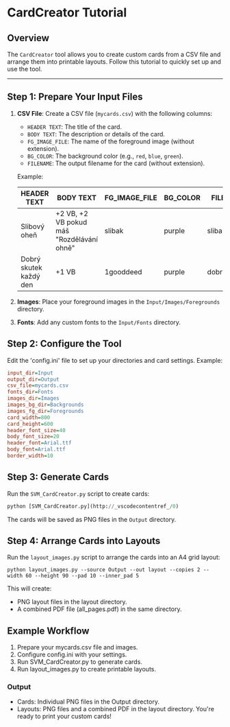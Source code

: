# CardCreator Tutorial

## Overview

The `CardCreator` tool allows you to create custom cards from a CSV file and arrange them into printable layouts. Follow this tutorial to quickly set up and use the tool.

---

## Step 1: Prepare Your Input Files

1. **CSV File**: Create a CSV file (`mycards.csv`) with the following columns:
   - `HEADER TEXT`: The title of the card.
   - `BODY TEXT`: The description or details of the card.
   - `FG_IMAGE_FILE`: The name of the foreground image (without extension).
   - `BG_COLOR`: The background color (e.g., `red`, `blue`, `green`).
   - `FILENAME`: The output filename for the card (without extension).

   Example:

   | HEADER TEXT              | BODY TEXT                                          | FG_IMAGE_FILE | BG_COLOR | FILENAME       |
   |--------------------------|---------------------------------------------------|---------------|----------|----------------|
   | Slibový oheň             | +2 VB, +2 VB pokud máš "Rozdělávání ohně"         | slibak        | purple   | slibak         |
   | Dobrý skutek každý den   | +1 VB                                             | 1gooddeed     | purple   | dobry_skutek   |

2. **Images**: Place your foreground images in the `Input/Images/Foregrounds` directory.

3. **Fonts**: Add any custom fonts to the `Input/Fonts` directory.

## Step 2: Configure the Tool

Edit the 'config.ini' file to set up your directories and card settings. Example:

```ini
input_dir=Input
output_dir=Output
csv_file=mycards.csv
fonts_dir=Fonts
images_dir=Images
images_bg_dir=Backgrounds
images_fg_dir=Foregrounds
card_width=800
card_height=600
header_font_size=40
body_font_size=20
header_font=Arial.ttf
body_font=Arial.ttf
border_width=10
```

## Step 3: Generate Cards

Run the `SVM_CardCreator.py` script to create cards:

```python
python [SVM_CardCreator.py](http://_vscodecontentref_/0)
```

The cards will be saved as PNG files in the `Output` directory.

## Step 4: Arrange Cards into Layouts

Run the `layout_images.py` script to arrange the cards into an A4 grid layout:

```shell
python layout_images.py --source Output --out layout --copies 2 --width 60 --height 90 --pad 10 --inner_pad 5
```

This will create:

- PNG layout files in the layout directory.
- A combined PDF file (all_pages.pdf) in the same directory.

## Example Workflow

1. Prepare your mycards.csv file and images.
2. Configure config.ini with your settings.
3. Run SVM_CardCreator.py to generate cards.
4. Run layout_images.py to create printable layouts.

### Output

- Cards: Individual PNG files in the Output directory.
- Layouts: PNG files and a combined PDF in the layout directory.
You're ready to print your custom cards!

